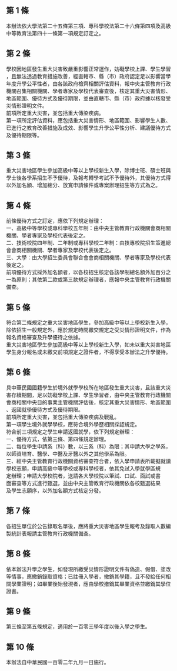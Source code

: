 第 1 條
-------
本辦法依大學法第二十五條第三項、專科學校法第二十六條第四項及高級  
中等教育法第四十一條第一項規定訂定之。

第 2 條
-------
學校因地區發生重大災害致嚴重影響正常運作，妨礙學校上課、學生學習  
，且無法透過教育措施改善，經直轄市、縣（市）政府認定足以影響當學  
年度升學公平性者，由各該政府檢齊相關評估資料，報中央主管教育行政  
機關召集相關機關、學者專家及學校代表審查後，核定其重大災害情形、  
地區範圍、優待方式及優待期限，並由直轄市、縣（市）政府據以核發受  
災情形證明文件。  
前項所定重大災害，並包括重大傳染疾病。  
第一項所定評估資料，應包括重大災害情形、地區範圍、影響學生人數、  
已進行之教育改善措施及成效、影響學生升學公平性分析、建議優待方式  
及優待期限等。

第 3 條
-------
重大災害地區學生參加高級中等以上學校新生入學，除博士班、碩士班與  
學士後各學系招生不予優待，及報考轉學考試不予優待外，其優待方式得  
以外加名額、增加總分、放寬申請條件或專案辦理招生等方式為之。

第 4 條
-------
前條優待方式之訂定，應依下列規定辦理：  
一、高級中等學校或專科學校五年制：由中央主管教育行政機關會商相關  
    機關、學者專家及學校代表後定之。  
二、技術校院四年制、二年制或專科學校二年制：由技專校院招生策進總  
    會會商相關機關、學者專家及學校代表後定之。  
三、大學：由大學招生委員會聯合會會商相關機關、學者專家及學校代表  
    後定之。  
前項優待方式採外加名額者，以各校招生核定各該學制總名額外加百分之  
一為原則；其依第二款或第三款規定辦理者，應報中央主管教育行政機關  
備查。

第 5 條
-------
符合第二條規定之重大災害地區學生，參加高級中等以上學校新生入學，  
除依招生一般規定外，應於規定時間繳交規定之受災情形證明文件，作為  
報名資格審查及升學優待之依據。  
重大災害地區學生參加高級中等以上學校新生入學，如未以重大災害地區  
學生身分報名或未繳交前項規定之證件者，不得享受本辦法之升學優待。

第 6 條
-------
具中華民國國籍學生於境外就學學校所在地區發生重大災害，且該重大災  
害存續期間，足以妨礙學校上課、學生學習者，由中央主管教育行政機關  
會商相關中央目的事業主管機關評估後，核定其重大災害情形、地區範圍  
、返國就學優待方式及優待期限。  
前項所定重大災害，並包括重大傳染疾病及戰亂。  
第一項學生境外就學學校，應符合境外學歷相關採認規定。  
符合前三項規定之學生申請返國就學，依下列規定辦理：  
一、優待方式，依第三條、第四條規定辦理。  
二、每位學生申請系（科）數，以三系（科）為限；其申請大學之學系，  
    以師資培育、醫學、中醫及牙醫以外之其他學系為限。  
三、經中央主管教育行政機關資格審查符合者，依入學申請表所載擬就讀  
    學校志願，申請高級中等學校或專科學校者，依其免試入學就學區規  
    定辦理；申請大學校院者，送請各大學校院以筆試、口試、面試或書  
    面審查等方式進行甄選，並由中央主管教育行政機關依各校甄選結果  
    及學生志願序，以外加名額方式核定分發。

第 7 條
-------
各招生單位於公告錄取名單後，應將重大災害地區學生報考及錄取人數編  
製統計表報請主管教育行政機關備查。

第 8 條
-------
依本辦法升學之學生，如發現所繳受災情形證明文件有偽造、假借、塗改  
等情事，應撤銷錄取資格；已註冊入學者，撤銷其學籍，且不發給任何相  
關學業證明；如畢業後始發現者，應由學校撤銷其畢業資格並繳銷其學位  
證書。

第 9 條
-------
第三條至第五條規定，適用於一百零三學年度以後入學之學生。

第 10 條
--------
本辦法自中華民國一百零二年九月一日施行。

